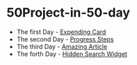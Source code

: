 # 50Project-in-50-day

- The first Day - [Expending Card](https://50project.netlify.app/01-first/index.html)
- The second Day - [Progress Steps](https://50project.netlify.app/02-second/index.html)
- The third Day - [Amazing Article](https://50project.netlify.app/03-third/index.html)
- The forth Day - [Hidden Search Widget](https://50project.netlify.app/04-foure/index.html)
